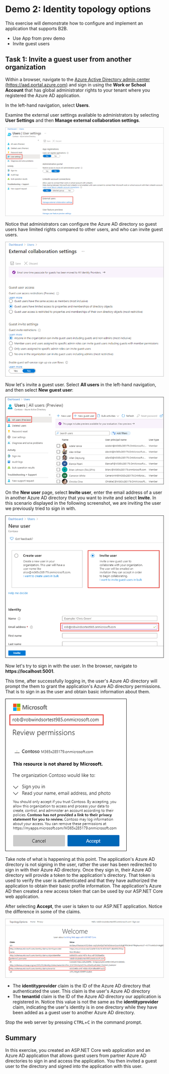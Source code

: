 # Demo 2: Identity topology options

This exercise will demonstrate how to configure and implement an application that supports B2B.

- Use App from prev demo
- Invite guest users

## Task 1: Invite a guest user from another organization

Within a browser, navigate to the [Azure Active Directory admin center (https://aad.portal.azure.com)](https://aad.portal.azure.com) and sign in using the **Work or School Account** that has global administrator rights to your tenant where you registered the Azure AD application.

In the left-hand navigation, select **Users**.

Examine the external user settings available to administrators by selecting **User Settings** and then **Manage external collaboration settings**.

![Screenshot of the user settings page](../../../../Linked_Image_Files/01-01-07-user-settings-01.png)

Notice that administrators can configure the Azure AD directory so guest users have limited rights compared to other users, and who can invite guest users.

![Screenshot of the External collaboration settings page](../../../../Linked_Image_Files/01-01-07-user-settings-02.png)

Now let's invite a guest user. Select **All users** in the left-hand navigation, and then select **New guest user**:

![Screenshot of the Users - All Users screen](../../../../Linked_Image_Files/01-01-07-add-guest-01.png)

On the **New user** page, select **Invite user**, enter the email address of a user in another Azure AD directory that you want to invite and select **Invite**. In this scenario displayed in the following screenshot, we are inviting the user we previously tried to sign in with.

![Screenshot of inviting a guest user into the directory](../../../../Linked_Image_Files/01-01-07-add-guest-02.png)

Now let's try to sign in with the user. In the browser, navigate to **https://localhost:5001**.

This time, after successfully logging in, the user's Azure AD directory will prompt the them to grant the application's Azure AD directory permissions. That is to sign in as the user and obtain basic information about them.

![Screenshot of a guest user consent to another Azure AD directory](../../../../Linked_Image_Files/01-01-07-add-guest-03.png)

Take note of what is happening at this point. The application's Azure AD directory is not signing in the user, rather the user has been redirected to sign in with their Azure AD directory. Once they sign in, their Azure AD directory will provide a token to the application's directory. That token is used to verify the user is authenticated and that they have authorized the application to obtain their basic profile information. The application's Azure AD then created a new access token that can be used by our ASP.NET Core web application.

After selecting **Accept**, the user is taken to our ASP.NET application. Notice the difference in some of the claims.

![Screenshot of a guest user signed in accessing our application](../../../../Linked_Image_Files/01-01-07-add-guest-04.png)

- The **identityprovider** claim is the ID of the Azure AD directory that authenticated the user. This claim is the user's Azure AD directory
- The **tenantid** claim is the ID of the Azure AD directory our application is registered in. Notice this value is not the same as the **identityprovider** claim, indicating the user's identity is in one directory while they have been added as a guest user to another Azure AD directory.

Stop the web server by pressing <kbd>CTRL</kbd>+<kbd>C</kbd> in the command prompt.

## Summary

In this exercise, you created an ASP.NET Core web application and an Azure AD application that allows guest users from partner Azure AD directories to sign in and access the application. You then invited a guest user to the directory and signed into the application with this user.
